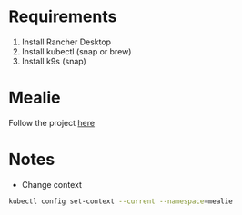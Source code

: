 # Requirements

1. Install Rancher Desktop
2. Install kubectl (snap or brew)
3. Install k9s (snap)

# Mealie

Follow the project [here](https://docs.mealie.io/)

# Notes

- Change context

```sh
kubectl config set-context --current --namespace=mealie
```
